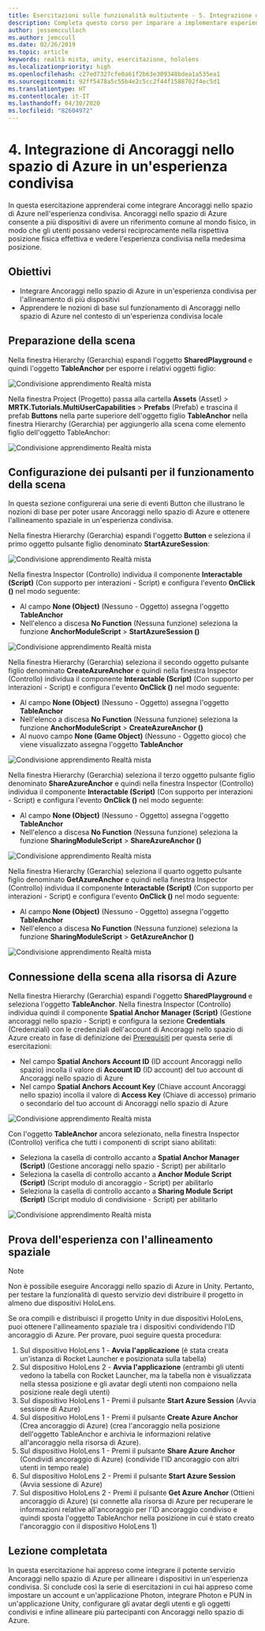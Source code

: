 ```yaml
---
title: Esercitazioni sulle funzionalità multiutente - 5. Integrazione di Ancoraggi nello spazio di Azure in un'esperienza condivisa
description: Completa questo corso per imparare a implementare esperienze condivise multiutente all'interno di un'applicazione HoloLens 2.
author: jessemcculloch
ms.author: jemccull
ms.date: 02/26/2019
ms.topic: article
keywords: realtà mista, unity, esercitazione, hololens
ms.localizationpriority: high
ms.openlocfilehash: c27ed7327cfe0a61f2b63e309348bdea1a535ea1
ms.sourcegitcommit: 92ff5478a5c55b4e2c5cc2f44f1588702f4ec5d1
ms.translationtype: HT
ms.contentlocale: it-IT
ms.lasthandoff: 04/30/2020
ms.locfileid: "82604972"
---
```

# <a name="4-integrating-azure-spatial-anchors-into-a-shared-experience"></a>4. Integrazione di Ancoraggi nello spazio di Azure in un'esperienza condivisa

In questa esercitazione apprenderai come integrare Ancoraggi nello spazio di Azure nell'esperienza condivisa. Ancoraggi nello spazio di Azure consente a più dispositivi di avere un riferimento comune al mondo fisico, in modo che gli utenti possano vedersi reciprocamente nella rispettiva posizione fisica effettiva e vedere l'esperienza condivisa nella medesima posizione.

## <a name="objectives"></a>Obiettivi

* Integrare Ancoraggi nello spazio di Azure in un'esperienza condivisa per l'allineamento di più dispositivi
* Apprendere le nozioni di base sul funzionamento di Ancoraggi nello spazio di Azure nel contesto di un'esperienza condivisa locale

## <a name="preparing-the-scene"></a>Preparazione della scena

Nella finestra Hierarchy (Gerarchia) espandi l'oggetto **SharedPlayground** e quindi l'oggetto **TableAnchor** per esporre i relativi oggetti figlio:

![Condivisione apprendimento Realtà mista](images/mrlearning-sharing/tutorial4-section1-step1-1.png)

Nella finestra Project (Progetto) passa alla cartella **Assets** (Asset) > **MRTK.Tutorials.MultiUserCapabilities** > **Prefabs** (Prefab) e trascina il prefab **Buttons** nella parte superiore dell'oggetto figlio **TableAnchor** nella finestra Hierarchy (Gerarchia) per aggiungerlo alla scena come elemento figlio dell'oggetto TableAnchor:

![Condivisione apprendimento Realtà mista](images/mrlearning-sharing/tutorial4-section1-step1-2.png)

## <a name="configuring-the-buttons-to-operate-the-scene"></a>Configurazione dei pulsanti per il funzionamento della scena

In questa sezione configurerai una serie di eventi Button che illustrano le nozioni di base per poter usare Ancoraggi nello spazio di Azure e ottenere l'allineamento spaziale in un'esperienza condivisa.

Nella finestra Hierarchy (Gerarchia) espandi l'oggetto **Button** e seleziona il primo oggetto pulsante figlio denominato **StartAzureSession**:

![Condivisione apprendimento Realtà mista](images/mrlearning-sharing/tutorial4-section2-step1-1.png)

Nella finestra Inspector (Controllo) individua il componente **Interactable (Script)** (Con supporto per interazioni - Script) e configura l'evento **OnClick ()** nel modo seguente:

* Al campo **None (Object)** (Nessuno - Oggetto) assegna l'oggetto **TableAnchor**
* Nell'elenco a discesa **No Function** (Nessuna funzione) seleziona la funzione **AnchorModuleScript** > **StartAzureSession ()**

![Condivisione apprendimento Realtà mista](images/mrlearning-sharing/tutorial4-section2-step1-2.png)

Nella finestra Hierarchy (Gerarchia) seleziona il secondo oggetto pulsante figlio denominato **CreateAzureAnchor** e quindi nella finestra Inspector (Controllo) individua il componente **Interactable (Script)** (Con supporto per interazioni - Script) e configura l'evento **OnClick ()** nel modo seguente:

* Al campo **None (Object)** (Nessuno - Oggetto) assegna l'oggetto **TableAnchor**
* Nell'elenco a discesa **No Function** (Nessuna funzione) seleziona la funzione **AnchorModuleScript** > **CreateAzureAnchor ()**
* Al nuovo campo **None (Game Object)** (Nessuno - Oggetto gioco) che viene visualizzato assegna l'oggetto **TableAnchor**

![Condivisione apprendimento Realtà mista](images/mrlearning-sharing/tutorial4-section2-step1-3.png)

Nella finestra Hierarchy (Gerarchia) seleziona il terzo oggetto pulsante figlio denominato **ShareAzureAnchor** e quindi nella finestra Inspector (Controllo) individua il componente **Interactable (Script)** (Con supporto per interazioni - Script) e configura l'evento **OnClick ()** nel modo seguente:

* Al campo **None (Object)** (Nessuno - Oggetto) assegna l'oggetto **TableAnchor**
* Nell'elenco a discesa **No Function** (Nessuna funzione) seleziona la funzione **SharingModuleScript** > **ShareAzureAnchor ()**

![Condivisione apprendimento Realtà mista](images/mrlearning-sharing/tutorial4-section2-step1-4.png)

Nella finestra Hierarchy (Gerarchia) seleziona il quarto oggetto pulsante figlio denominato **GetAzureAnchor** e quindi nella finestra Inspector (Controllo) individua il componente **Interactable (Script)** (Con supporto per interazioni - Script) e configura l'evento **OnClick ()** nel modo seguente:

* Al campo **None (Object)** (Nessuno - Oggetto) assegna l'oggetto **TableAnchor**
* Nell'elenco a discesa **No Function** (Nessuna funzione) seleziona la funzione **SharingModuleScript** > **GetAzureAnchor ()**

![Condivisione apprendimento Realtà mista](images/mrlearning-sharing/tutorial4-section2-step1-5.png)

## <a name="connecting-the-scene-to-the-azure-resource"></a>Connessione della scena alla risorsa di Azure

Nella finestra Hierarchy (Gerarchia) espandi l'oggetto **SharedPlayground** e seleziona l'oggetto **TableAnchor**. Nella finestra Inspector (Controllo) individua quindi il componente **Spatial Anchor Manager (Script)** (Gestione ancoraggi nello spazio - Script) e configura la sezione **Credentials** (Credenziali) con le credenziali dell'account di Ancoraggi nello spazio di Azure creato in fase di definizione dei [Prerequisiti](mrlearning-sharing(photon)-ch1.md#prerequisites) per questa serie di esercitazioni:

* Nel campo **Spatial Anchors Account ID** (ID account Ancoraggi nello spazio) incolla il valore di **Account ID** (ID account) del tuo account di Ancoraggi nello spazio di Azure
* Nel campo **Spatial Anchors Account Key** (Chiave account Ancoraggi nello spazio) incolla il valore di **Access Key** (Chiave di accesso) primario o secondario del tuo account di Ancoraggi nello spazio di Azure

![Condivisione apprendimento Realtà mista](images/mrlearning-sharing/tutorial4-section3-step1-1.png)

Con l'oggetto **TableAnchor** ancora selezionato, nella finestra Inspector (Controllo) verifica che tutti i componenti di script siano abilitati:

* Seleziona la casella di controllo accanto a **Spatial Anchor Manager (Script)** (Gestione ancoraggi nello spazio - Script) per abilitarlo
* Seleziona la casella di controllo accanto a **Anchor Module Script (Script)** (Script modulo di ancoraggio - Script) per abilitarlo
* Seleziona la casella di controllo accanto a **Sharing Module Script (Script)** (Script modulo di condivisione - Script) per abilitarlo

![Condivisione apprendimento Realtà mista](images/mrlearning-sharing/tutorial4-section3-step1-2.png)

## <a name="trying-the-experience-with-spatial-alignment"></a>Prova dell'esperienza con l'allineamento spaziale

> [!NOTE]
> Non è possibile eseguire Ancoraggi nello spazio di Azure in Unity. Pertanto, per testare la funzionalità di questo servizio devi distribuire il progetto in almeno due dispositivi HoloLens.

Se ora compili e distribuisci il progetto Unity in due dispositivi HoloLens, puoi ottenere l'allineamento spaziale tra i dispositivi condividendo l'ID ancoraggio di Azure. Per provare, puoi seguire questa procedura:

1. Sul dispositivo HoloLens 1 - **Avvia l'applicazione** (è stata creata un'istanza di Rocket Launcher e posizionata sulla tabella)
2. Sul dispositivo HoloLens 2 - **Avvia l'applicazione** (entrambi gli utenti vedono la tabella con Rocket Launcher, ma la tabella non è visualizzata nella stessa posizione e gli avatar degli utenti non compaiono nella posizione reale degli utenti)
3. Sul dispositivo HoloLens 1 - Premi il pulsante **Start Azure Session** (Avvia sessione di Azure)
4. Sul dispositivo HoloLens 1 - Premi il pulsante **Create Azure Anchor** (Crea ancoraggio di Azure) (crea l'ancoraggio nella posizione dell'oggetto TableAnchor e archivia le informazioni relative all'ancoraggio nella risorsa di Azure).
5. Sul dispositivo HoloLens 1 - Premi il pulsante **Share Azure Anchor** (Condividi ancoraggio di Azure) (condivide l'ID ancoraggio con altri utenti in tempo reale)
6. Sul dispositivo HoloLens 2 - Premi il pulsante **Start Azure Session** (Avvia sessione di Azure)
7. Sul dispositivo HoloLens 2 - Premi il pulsante **Get Azure Anchor** (Ottieni ancoraggio di Azure) (si connette alla risorsa di Azure per recuperare le informazioni relative all'ancoraggio per l'ID ancoraggio condiviso e quindi sposta l'oggetto TableAnchor nella posizione in cui è stato creato l'ancoraggio con il dispositivo HoloLens 1)

## <a name="congratulations"></a>Lezione completata

In questa esercitazione hai appreso come integrare il potente servizio Ancoraggi nello spazio di Azure per allineare i dispositivi in un'esperienza condivisa. Si conclude così la serie di esercitazioni in cui hai appreso come impostare un account e un'applicazione Photon, integrare Photon e PUN in un'applicazione Unity, configurare gli avatar degli utenti e gli oggetti condivisi e infine allineare più partecipanti con Ancoraggi nello spazio di Azure.
